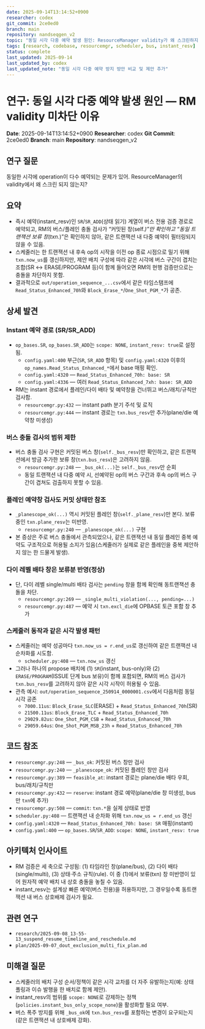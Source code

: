 ```yaml
---
date: 2025-09-14T13:14:52+0900
researcher: codex
git_commit: 2ce0ed0
branch: main
repository: nandseqgen_v2
topic: "동일 시각 다중 예약 발생 원인: ResourceManager validity가 왜 스크린하지 못했는가"
tags: [research, codebase, resourcemgr, scheduler, bus, instant_resv]
status: complete
last_updated: 2025-09-14
last_updated_by: codex
last_updated_note: "동일 시각 다중 예약 방지 방안 비교 및 제안 추가"
---
```


# 연구: 동일 시각 다중 예약 발생 원인 — RM validity 미차단 이유

**Date**: 2025-09-14T13:14:52+0900
**Researcher**: codex
**Git Commit**: 2ce0ed0
**Branch**: main
**Repository**: nandseqgen_v2

## 연구 질문
동일한 시각에 operation이 다수 예약되는 문제가 있어. ResourceManager의 validity에서 왜 스크린 되지 않는지?

## 요약
- 즉시 예약(instant_resv)인 `SR`/`SR_ADD`(상태 읽기) 계열이 버스 전용 검증 경로로 예약되고, RM의 버스/플레인 충돌 검사가 “커밋된 창(self.*)”만 확인하고 “동일 트랜잭션 보류 창(txn.*)”은 확인하지 않아, 같은 트랜잭션 내 다중 예약이 필터링되지 않을 수 있음.
- 스케줄러는 한 트랜잭션 내 후속 op의 시작을 이전 op 종료 시점으로 밀기 위해 `txn.now_us`를 갱신하지만, 제안 배치 구성에 따라 같은 시각에 버스 구간이 겹치는 조합(SR ↔ ERASE/PROGRAM 등)이 함께 들어오면 RM의 현행 검증만으로는 충돌을 차단하지 못함.
- 결과적으로 `out/operation_sequence_...csv`에서 같은 타임스탬프에 `Read_Status_Enhanced_70h`와 `Block_Erase_*`/`One_Shot_PGM_*`가 공존.

## 상세 발견

### Instant 예약 경로 (SR/SR_ADD)
- `op_bases.SR`, `op_bases.SR_ADD`는 `scope: NONE`, `instant_resv: true`로 설정됨.
  - `config.yaml:400` 부근(`SR`, `SR_ADD` 항목) 및 `config.yaml:4320` 이후의 `op_names.Read_Status_Enhanced_*`에서 base 매핑 확인.
  - `config.yaml:4320` — `Read_Status_Enhanced_70h: base: SR`
  - `config.yaml:4336` — 여러 `Read_Status_Enhanced_7xh: base: SR_ADD`
- RM는 instant 경로에서 플레인/다이 배타 및 예약창을 건너뛰고 버스/래치/규칙만 검사함.
  - `resourcemgr.py:432` — instant path 분기 주석 및 로직
  - `resourcemgr.py:444` — instant 경로는 `txn.bus_resv`만 추가(plane/die 예약창 미생성)

### 버스 충돌 검사의 범위 제한
- 버스 충돌 검사 구현은 커밋된 버스 창(`self._bus_resv`)만 확인하고, 같은 트랜잭션에서 방금 추가한 보류 창(`txn.bus_resv`)은 고려하지 않음.
  - `resourcemgr.py:248` — `_bus_ok(...)`는 `self._bus_resv`만 순회
  - 동일 트랜잭션 내 다중 예약 시, 선예약된 op의 버스 구간과 후속 op의 버스 구간이 겹쳐도 검출하지 못할 수 있음.

### 플레인 예약창 검사도 커밋 상태만 참조
- `_planescope_ok(...)` 역시 커밋된 플레인 창(`self._plane_resv`)만 본다. 보류 중인 `txn.plane_resv`는 미반영.
  - `resourcemgr.py:240` — `_planescope_ok(...)` 구현
- 본 증상은 주로 버스 충돌에서 관측되었으나, 같은 트랜잭션 내 동일 플레인 중복 예약도 구조적으로 허용될 소지가 있음(스케줄러가 실제로 같은 플레인을 중복 제안하지 않는 한 드물게 발생).

### 다이 레벨 배타 창은 보류분 반영(정상)
- 단, 다이 레벨 single/multi 배타 검사는 `pending` 창을 함께 확인해 동트랜잭션 충돌을 차단.
  - `resourcemgr.py:269` — `_single_multi_violation(..., pending=...)`
  - `resourcemgr.py:487` — 예약 시 `txn.excl_die`에 OPBASE 토큰 포함 창 추가

### 스케줄러 동작과 같은 시각 발생 패턴
- 스케줄러는 예약 성공마다 `txn.now_us = r.end_us`로 갱신하여 같은 트랜잭션 내 순차화를 시도함.
  - `scheduler.py:408` — `txn.now_us` 갱신
- 그러나 하나의 propose 배치에 (1) `SR`(instant, bus-only)와 (2) `ERASE/PROGRAM`(ISSUE 단계 bus 보유)이 함께 포함되면, RM의 버스 검사가 `txn.bus_resv`를 고려하지 않아 같은 시각 시작이 허용될 수 있음.
- 관측 예시: `out/operation_sequence_250914_0000001.csv`에서 다음처럼 동일 시각 공존
  - `7000.11us`: `Block_Erase_SLC`(ERASE) + `Read_Status_Enhanced_70h`(SR)
  - `21500.11us`: `Block_Erase_TLC` + `Read_Status_Enhanced_70h`
  - `29029.82us`: `One_Shot_PGM_CSB` + `Read_Status_Enhanced_70h`
  - `29059.64us`: `One_Shot_PGM_MSB_23h` + `Read_Status_Enhanced_70h`

## 코드 참조
- `resourcemgr.py:248` — `_bus_ok`: 커밋된 버스 창만 검사
- `resourcemgr.py:240` — `_planescope_ok`: 커밋된 플레인 창만 검사
- `resourcemgr.py:389` — `feasible_at`: instant 경로는 plane/die 배타 우회, bus/래치/규칙만
- `resourcemgr.py:432` — `reserve`: instant 경로 예약(plane/die 창 미생성, bus만 `txn`에 추가)
- `resourcemgr.py:508` — `commit`: `txn.*`을 실제 상태로 반영
- `scheduler.py:408` — 트랜잭션 내 순차화 위해 `txn.now_us = r.end_us` 갱신
- `config.yaml:4320` — `Read_Status_Enhanced_70h: base: SR` 매핑(instant)
- `config.yaml:400` — `op_bases.SR`/`SR_ADD`: `scope: NONE`, `instant_resv: true`

## 아키텍처 인사이트
- RM 검증은 세 축으로 구성됨: (1) 타임라인 창(plane/bus), (2) 다이 배타(single/multi), (3) 상태·주소 규칙(rule). 이 중 (1)에서 보류(txn) 창 미반영이 있어 원자적 예약 배치 내 상호 충돌을 놓칠 수 있음.
- instant_resv는 설계상 빠른 예약(버스 전용)을 허용하지만, 그 경우일수록 동트랜잭션 내 버스 상호배제 검사가 필요.

## 관련 연구
- `research/2025-09-08_13-55-13_suspend_resume_timeline_and_reschedule.md`
- `plan/2025-09-07_dout_exclusion_multi_fix_plan.md`

## 미해결 질문
- 스케줄러의 배치 구성 순서/정책이 같은 시각 교차를 더 자주 유발하는지(예: 상태 폴링과 이슈 발행을 한 배치로 함께 제안).
- instant_resv의 범위를 `scope: NONE`로 강제하는 정책(`policies.instant_bus_only_scope_none`)을 활성화할 필요 여부.
- 버스 폭주 방지를 위해 `_bus_ok`에 `txn.bus_resv`를 포함하는 변경이 요구되는지(같은 트랜잭션 내 상호배제 강화).
